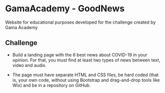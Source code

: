 # GamaAcademy - GoodNews
Website for educational purposes developed for the challenge created by Gama Academy

## Challenge

- Build a landing page with the 6 best news about COVID-19 in your opinion. For that, you must find at least two types of news between text, video and audio.

- The page must have separate HTML and CSS files, be hard coded (that is, your own code, without using Bootstrap and drag-and-drop tools like Wix) and be in a repository on GitHub.





